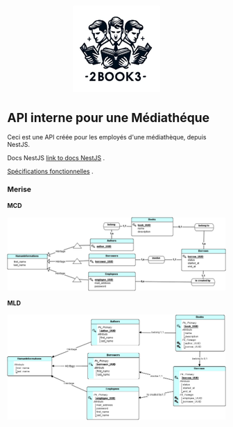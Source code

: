 <p align="center">
  <a href="http://nestjs.com/" target="blank"><img src="docs/2book3.jpg" width="200" alt="2book3 logo" /></a>
</p>

# API interne pour une Médiathéque

Ceci est une API créée pour les employés d'une médiathèque, depuis NestJS.

Docs NestJS  [link to docs NestJS](docs/readmeNest.md) .

 [Spécifications fonctionnelles](docs/Spec.md) .

### Merise



#### MCD

<img src="docs/mcd.png" align="center">

#### MLD


<img src="docs/mld.png" align="center">


